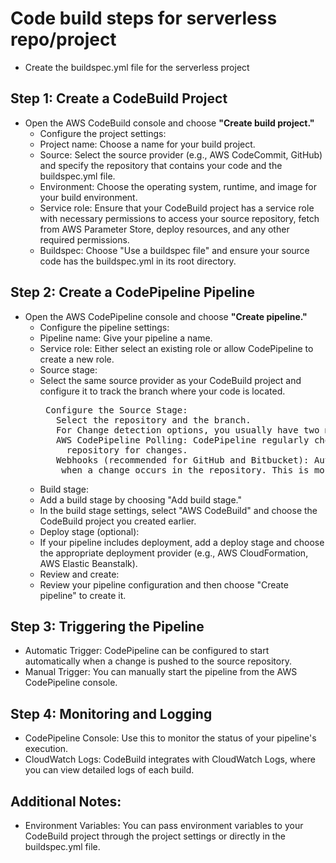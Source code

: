 # Code build steps for serverless repo/project
* Create the buildspec.yml file for the serverless project
## Step 1: Create a CodeBuild Project
*   Open the AWS CodeBuild console and choose **"Create build project."**
    * Configure the project settings:
    * Project name: Choose a name for your build project.
    * Source: Select the source provider (e.g., AWS CodeCommit, GitHub) and specify the repository that contains your code and the buildspec.yml file.
    * Environment: Choose the operating system, runtime, and image for your build environment.
    * Service role: Ensure that your CodeBuild project has a service role with necessary permissions to access your source repository, fetch from AWS Parameter Store, deploy resources, and any other required permissions.
    * Buildspec: Choose "Use a buildspec file" and ensure your source code has the buildspec.yml in its root directory.
## Step 2: Create a CodePipeline Pipeline
*   Open the AWS CodePipeline console and choose **"Create pipeline."**
    * Configure the pipeline settings:
    * Pipeline name: Give your pipeline a name.
    * Service role: Either select an existing role or allow CodePipeline to create a new role.
    * Source stage:
    * Select the same source provider as your CodeBuild project and configure it to track the branch where your code is located.
      <pre>
       Configure the Source Stage:
         Select the repository and the branch.
         For Change detection options, you usually have two main choices:
         AWS CodePipeline Polling: CodePipeline regularly checks the source 
           repository for changes.
         Webhooks (recommended for GitHub and Bitbucket): Automatically triggered 
          when a change occurs in the repository. This is more efficient and leads to faster pipeline executions.
      </pre>  
    * Build stage:
    * Add a build stage by choosing "Add build stage."
    * In the build stage settings, select "AWS CodeBuild" and choose the CodeBuild project you created earlier.
    * Deploy stage (optional):
    * If your pipeline includes deployment, add a deploy stage and choose the appropriate deployment provider (e.g., AWS CloudFormation, AWS Elastic Beanstalk).
    * Review and create:
    * Review your pipeline configuration and then choose "Create pipeline" to create it.
## Step 3: Triggering the Pipeline
* Automatic Trigger: CodePipeline can be configured to start automatically when a change is pushed to the source repository.
* Manual Trigger: You can manually start the pipeline from the AWS CodePipeline console.
## Step 4: Monitoring and Logging
* CodePipeline Console: Use this to monitor the status of your pipeline's execution.
* CloudWatch Logs: CodeBuild integrates with CloudWatch Logs, where you can view detailed logs of each build.
## Additional Notes:
* Environment Variables: You can pass environment variables to your CodeBuild project through the project settings or directly in the buildspec.yml file.
